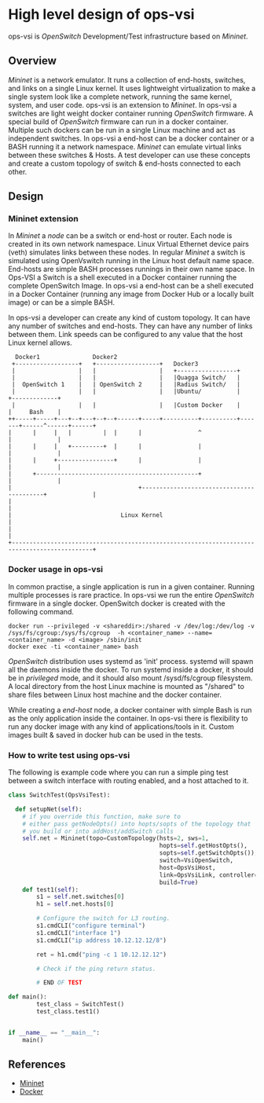 # High level design of ops-vsi
ops-vsi is *OpenSwitch* Development/Test infrastructure based on *Mininet*.

## Overview
*Mininet* is a network emulator. It runs a collection of end-hosts, switches, and links on a single Linux kernel. It uses lightweight virtualization to make a single system look like a complete network, running the same kernel, system, and user code. ops-vsi is an extension to *Mininet*. In ops-vsi a switches are light weight docker container running *OpenSwitch* firmware. A special build of *OpenSwitch* firmware can run in a docker container. Multiple such dockers can be run in a single Linux machine and act as independent switches. In ops-vsi a end-host can be a docker container or a BASH running it a network namespace. *Mininet* can emulate virtual links between these switches & Hosts. A test developer can use these concepts and create a custom topology of switch & end-hosts connected to each other.

## Design

### Mininet extension
In *Mininet* a *node* can be a switch or end-host or router. Each node is created in its own network namespace. Linux Virtual Ethernet device pairs (veth) simulates links between these nodes. In regular *Mininet* a switch is simulated using OpenVswitch running in the Linux host default name space. End-hosts are simple BASH processes runnings in their own name space. In Ops-VSI a Switch is a shell executed in a Docker container running the complete OpenSwitch Image. In ops-vsi a end-host can be a shell executed in a Docker Container (running any image from Docker Hub or a locally built image) or can be a simple BASH.

In ops-vsi a developer can create any kind of custom topology. It can have any number of switches and end-hosts. They can have any number of links between them. Link speeds can be configured to any value that the host Linux kernel allows.
```
  Docker1               Docker2
 +------------------+   +------------------+   Docker3
 |                  |   |                  |   +-----------------+
 |                  |   |                  |   |Quagga Switch/   |
 |  OpenSwitch 1    |   | OpenSwitch 2     |   |Radius Switch/   |
 |                  |   |                  |   |Ubuntu/          |       +-------------+
 |                  |   |                  |   |Custom Docker    |       |     Bash    |
++-----+-----+---+--+---+--+--+------+-----+----------+----------+-------+------^------+------+
|      |     |   |         |  |      |                ^                         |             |
|      |     |   +---------+  |      |                |                         |             |
|      |     +----------------+      |                |                         |             |
|      +----------------------------------------------+                         |             |
|                                    +------------------------------------------+             |
|                                                                                             |
|                               Linux Kernel                                                  |
|                                                                                             |
+---------------------------------------------------------------------------------------------+
```

### Docker usage in ops-vsi
In common practise, a single application is run in a given container. Running multiple processes is rare practice. In ops-vsi we run the entire *OpenSwitch* firmware in a single docker.
OpenSwitch docker is created with the following command.
```
docker run --privileged -v <shareddir>:/shared -v /dev/log:/dev/log -v /sys/fs/cgroup:/sys/fs/cgroup  -h <container_name> --name= <container_name> -d <image> /sbin/init
docker exec -ti <container_name> bash
```
*OpenSwitch* distribution uses systemd as 'init' process. systemd will spawn all the daemons inside the docker. To run systemd inside a docker, it should be in *privileged* mode, and it should also mount /sysd/fs/cgroup filesystem.
A local directory from the host Linux machine is mounted as "/shared" to share files between Linux host machine and the docker container.

While creating a *end-host* node, a docker container with simple Bash is run as the only application inside the container. In ops-vsi there is flexibility to run any docker image with any kind of applications/tools in it. Custom images built & saved in docker hub can be used in the tests.

### How to write test using ops-vsi
The following is example code where you can run a simple ping test between a switch interface with routing enabled, and a host attached to it.
```python
class SwitchTest(OpsVsiTest):

  def setupNet(self):
    # if you override this function, make sure to
    # either pass getNodeOpts() into hopts/sopts of the topology that
    # you build or into addHost/addSwitch calls
    self.net = Mininet(topo=CustomTopology(hsts=2, sws=1,
                                           hopts=self.getHostOpts(),
                                           sopts=self.getSwitchOpts()),
                                           switch=VsiOpenSwitch,
                                           host=OpsVsiHost,
                                           link=OpsVsiLink, controller=None,
                                           build=True)
    def test1(self):
        s1 = self.net.switches[0]
        h1 = self.net.hosts[0]

        # Configure the switch for L3 routing.
        s1.cmdCLI("configure terminal")
        s1.cmdCLI("interface 1")
        s1.cmdCLI("ip address 10.12.12.12/8")

        ret = h1.cmd("ping -c 1 10.12.12.12")

        # Check if the ping return status.

        # END OF TEST

def main():
        test_class = SwitchTest()
        test_class.test1()


if __name__ == "__main__":
    main()
```
## References
* [Mininet](http://mininet.org)
* [Docker](https://www.docker.com)
